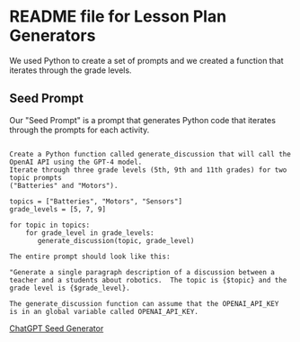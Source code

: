 # README file for Lesson Plan Generators

We used Python to create a set of prompts and we created a function
that iterates through the grade levels.

## Seed Prompt

Our "Seed Prompt" is a prompt that generates Python code that iterates through the prompts for each activity.

```linenums="0"

Create a Python function called generate_discussion that will call the OpenAI API using the GPT-4 model.
Iterate through three grade levels (5th, 9th and 11th grades) for two topic prompts
("Batteries" and "Motors").

topics = ["Batteries", "Motors", "Sensors"]
grade_levels = [5, 7, 9]

for topic in topics:
    for grade_level in grade_levels:
       generate_discussion(topic, grade_level)

The entire prompt should look like this:

"Generate a single paragraph description of a discussion between a teacher and a students about robotics.  The topic is {$topic} and the grade level is {$grade_level}.  

The generate_discussion function can assume that the OPENAI_API_KEY
is in an global variable called OPENAI_API_KEY.
```

[ChatGPT Seed Generator](https://chat.openai.com/share/b9c90cce-8a3e-4568-9ffd-662be2420499)